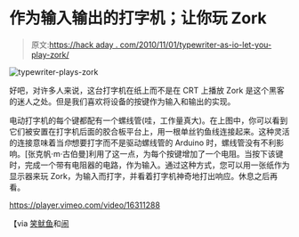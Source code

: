 # 作为输入输出的打字机；让你玩 Zork

> 原文:[https://hack aday . com/2010/11/01/typewriter-as-io-let-you-play-zork/](https://hackaday.com/2010/11/01/typewriter-as-io-lets-you-play-zork/)

![](../Images/672172c71da240f8e56fb1a065195fc6.png "typewriter-plays-zork")

好吧，对许多人来说，这台打字机在纸上而不是在 CRT 上播放 Zork 是这个黑客的迷人之处。但是我们喜欢将设备的按键作为输入和输出的实现。

电动打字机的每个键都配有一个螺线管(哇，工作量真大)。在上图中，你可以看到它们被安置在打字机后面的胶合板平台上，用一根单丝钓鱼线连接起来。这种灵活的连接意味着当*你*想要打字而不是驱动螺线管的 Arduino 时，螺线管没有不利影响。[张克帆·m·古伯曼]利用了这一点，为每个按键增加了一个电阻。当按下该键时，完成一个带有电阻器的电路，作为输入。通过这种方式，您可以用一张纸作为显示器来玩 Zork，为输入而打字，并看着打字机神奇地打出响应。休息之后再看。

<https://player.vimeo.com/video/16311288>

</div> <p>【via <a href="http://laughingsquid.com/automatypewriter-a-typewriter-that-can-play-zork/" target="_blank">笑鱿鱼</a>和<a href="http://blog.makezine.com/archive/2010/10/play_zork_on_an_arduino-controlled.html" target="_blank">闹</a></p> </body> </html>